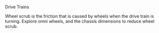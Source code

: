 Drive Trains

Wheel scrub is the friction that is caused by wheels when the drive train is turning. 
Explore omni wheels, and the chassis dimensions to reduce wheel scrub. 
